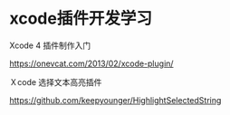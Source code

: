 # xcode插件开发学习

Xcode 4 插件制作入门

https://onevcat.com/2013/02/xcode-plugin/

Ｘcode 选择文本高亮插件

https://github.com/keepyounger/HighlightSelectedString
